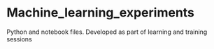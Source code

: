 # Machine_learning_experiments
Python and notebook files. Developed as part of learning and training sessions
